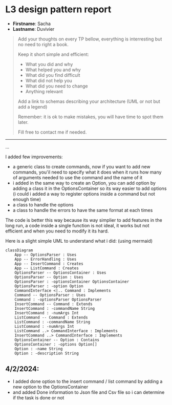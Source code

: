 # L3 design pattern report

- **Firstname**: Sacha
- **Lastname**: Duvivier


> Add your thoughts on every TP bellow, everything is interresting but no need to right a book.
>
> Keep it short simple and efficient:
>
> - What you did and why
> - What helped you and why
> - What did you find difficult
> - What did not help you
> - What did you need to change
> - Anything relevant
>
> Add a link to schemas describing your architecture (UML or not but add a legend)
>
> Remember: it is ok to make mistakes, you will have time to spot them later.
>
> Fill free to contact me if needed.

---
...

I added few improvements:
- a generic class to create commands, now if you want to add new commands, you'il need to specify what it does when it runs how many of arguments needed to use the command and the name of it
- i added in the same way to create an Option, you can add option by adding a class it in the OptionsContainer so its way easier to add options (i could i added a way to register options inside a command but not enough time)
- a class to handle the options
- a class to handle the errors to have the same format at each times

The code is better this way because its way simplier to add features in the long run,
a code inside a single function is not ideal, it works but not efficient and when you need to modify it its hard.


Here is a slight simple UML to understand what i did: (using mermaid)
```mermaid
classDiagram
    App -- OptionsParser : Uses
    App -- ErrorHandling : Uses
    App -- InsertCommand : Creates
    App -- ListCommand : Creates
    OptionsParser -- OptionsContainer : Uses
    OptionsParser -- Option : Uses
    OptionsParser : -optionsContainer OptionsContainer
    OptionsParser : -option Option
    CommandInterface <|.. Command : Implements
    Command -- OptionsParser : Uses
    Command : -optionsParser OptionsParser
    InsertCommand -- Command : Extends
    InsertCommand : -commandName String
    InsertCommand : -numArgs Int
    ListCommand -- Command : Extends
    ListCommand : -commandName String
    ListCommand : -numArgs Int
    ListCommand ..> CommandInterface : Implements
    InsertCommand ..> CommandInterface : Implements
    OptionsContainer -- Option : Contains
    OptionsContainer : -options Option[]
    Option : -name String
    Option : -description String
```

## 4/2/2024:
- I added done option to the insert command / list command by adding a new option to the OptionsContainer
- and added Done information to Json file and Csv file so i can determine if the task is done or not
